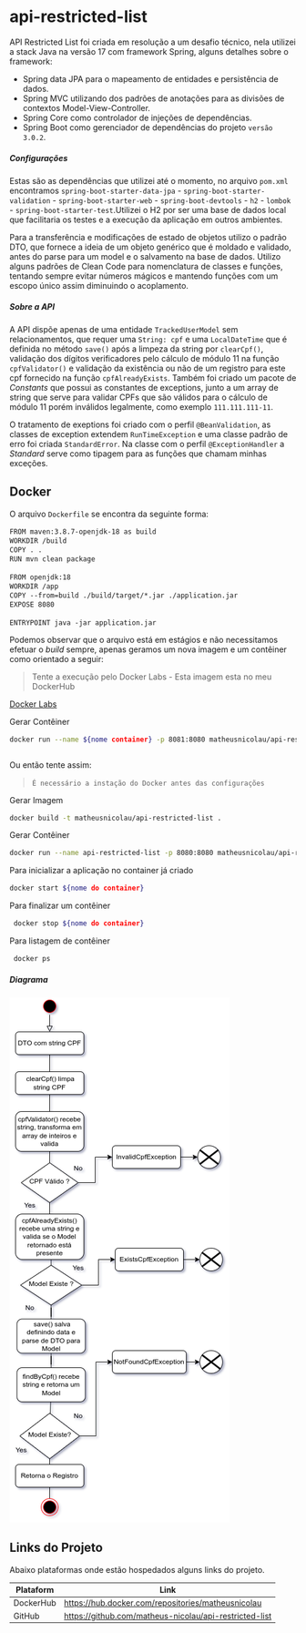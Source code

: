 # api-restricted-list


API Restricted List foi criada em resolução a um desafio técnico, nela utilizei a stack Java na versão 17 com framework Spring, alguns detalhes sobre o framework:

- Spring data JPA para o mapeamento de entidades e persistência de dados.
- Spring MVC utilizando dos padrões de anotações para as divisões de contextos Model-View-Controller.
- Spring Core como controlador de injeções de dependências.
- Spring Boot como gerenciador de dependências do projeto `versão 3.0.2`.

##### Configurações 
Estas são as dependências que utilizei até o momento, no arquivo `pom.xml` encontramos `spring-boot-starter-data-jpa` - `spring-boot-starter-validation` - `spring-boot-starter-web` - `spring-boot-devtools` - `h2` - `lombok` - `spring-boot-starter-test`.Utilizei o H2 por ser uma base de dados local que facilitaria os testes e a execução da aplicação em outros ambientes.

Para a transferência e modificações de estado de objetos utilizo o padrão DTO, que fornece a ideia de um objeto genérico que é moldado e validado, antes do parse para um model e o salvamento na base de dados. Utilizo alguns padrões de Clean Code para nomenclatura de classes e funções, tentando sempre evitar números mágicos e mantendo funções com um escopo único assim diminuindo o acoplamento.

##### Sobre a API
A API dispõe apenas de uma entidade `TrackedUserModel` sem relacionamentos, que requer uma `String: cpf` e uma `LocalDateTime` que é definida no método `save()` após a limpeza da string por `clearCpf()`, validação dos dígitos verificadores pelo cálculo de módulo 11 na função `cpfValidator()` e validação da existência ou não de um registro para este cpf fornecido na função `cpfAlreadyExists`. Também foi criado um pacote de *Constants* que possui as constantes de exceptions, junto a um array de string que serve para validar CPFs que são válidos para o cálculo de módulo 11 porém inválidos legalmente, como exemplo `111.111.111-11`.

O tratamento de exeptions foi criado com o perfil `@BeanValidation`, as classes de exception extendem `RunTimeException` e uma classe padrão de erro foi criada `StandardError`. Na classe com o perfil `@ExceptionHandler` a *Standard* serve como tipagem para as funções que chamam minhas exceções. 

## Docker
O arquivo `Dockerfile` se encontra da seguinte forma: 


```docker
FROM maven:3.8.7-openjdk-18 as build
WORKDIR /build
COPY . .
RUN mvn clean package

FROM openjdk:18
WORKDIR /app
COPY --from=build ./build/target/*.jar ./application.jar
EXPOSE 8080

ENTRYPOINT java -jar application.jar
```
Podemos observar que o arquivo está em estágios e não necessitamos efetuar o *build* sempre, apenas geramos um nova imagem e um contêiner como orientado a seguir:
> Tente a execução pelo Docker Labs - Esta imagem esta no meu DockerHub 

[Docker Labs](https://labs.play-with-docker.com/)

 Gerar Contêiner
```sh
docker run --name ${nome container} -p 8081:8080 matheusnicolau/api-restricted-list
```
```
```
Ou então tente assim: 
>   `É necessário a instação do Docker antes das configurações`

 Gerar Imagem 
 ```sh
docker build -t matheusnicolau/api-restricted-list .
```
 Gerar Contêiner
```sh
docker run --name api-restricted-list -p 8080:8080 matheusnicolau/api-restricted-list
```
Para inicializar a aplicação no container já criado
```sh
docker start ${nome do container}
```
Para finalizar um contêiner
```sh
 docker stop ${nome do container}
```
Para listagem de contêiner
```sh
 docker ps
```
##### Diagrama

![Diagrams](src/main/resources/diagrams/api-restricted-list-atv.png)


## Links do Projeto

Abaixo plataformas onde estão hospedados alguns links do projeto.

| Plataform | Link |
| ------ | ------ |
| DockerHub | https://hub.docker.com/repositories/matheusnicolau |
| GitHub | https://github.com/matheus-nicolau/api-restricted-list |
